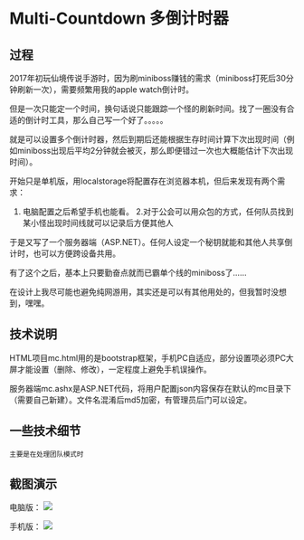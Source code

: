 # Multi-Countdown 多倒计时器


## 过程
2017年初玩仙境传说手游时，因为刷miniboss赚钱的需求（miniboss打死后30分钟刷新一次），需要频繁用我的apple watch倒计时。

但是一次只能定一个时间，换句话说只能跟踪一个怪的刷新时间。找了一圈没有合适的倒计时工具，那么自己写一个好了。。。。。

就是可以设置多个倒计时器，然后到期后还能根据生存时间计算下次出现时间（例如miniboss出现后平均2分钟就会被灭，那么即便错过一次也大概能估计下次出现时间）。

开始只是单机版，用localstorage将配置存在浏览器本机，但后来发现有两个需求：

1. 电脑配置之后希望手机也能看。
2.对于公会可以用众包的方式，任何队员找到某小怪出现时间线就可以记录后方便其他人

于是又写了一个服务器端（ASP.NET）。任何人设定一个秘钥就能和其他人共享倒计时，也可以方便跨设备共用。

有了这个之后，基本上只要勤奋点就而已霸单个线的miniboss了……

在设计上我尽可能也避免纯网游用，其实还是可以有其他用处的，但我暂时没想到，嘿嘿。

## 技术说明

HTML项目mc.html用的是bootstrap框架，手机PC自适应，部分设置项必须PC大屏才能设置（删除、修改），一定程度上避免手机误操作。
	
服务器端mc.ashx是ASP.NET代码，将用户配置json内容保存在默认的mc目录下（需要自己新建）。文件名混淆后md5加密，有管理员后门可以设定。

	
## 一些技术细节

	主要是在处理团队模式时

## 截图演示

电脑版：
![](https://github.com/zerochocobo/Multi-Countdown/blob/master/snap/pc.png?raw=true)

手机版：
![](https://github.com/zerochocobo/Multi-Countdown/blob/master/snap/mobile.png?raw=true)